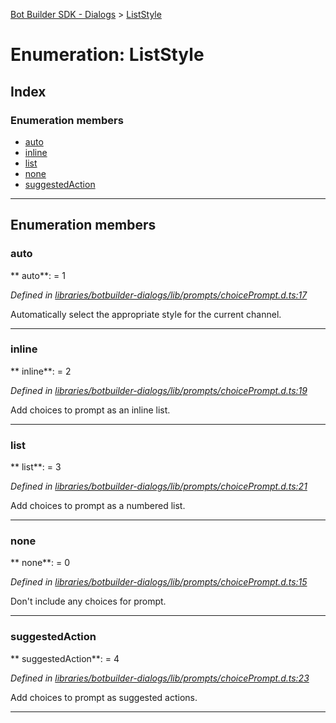 [Bot Builder SDK - Dialogs](../README.md) > [ListStyle](../enums/botbuilder_dialogs.liststyle.md)



# Enumeration: ListStyle

## Index

### Enumeration members

* [auto](botbuilder_dialogs.liststyle.md#auto)
* [inline](botbuilder_dialogs.liststyle.md#inline)
* [list](botbuilder_dialogs.liststyle.md#list)
* [none](botbuilder_dialogs.liststyle.md#none)
* [suggestedAction](botbuilder_dialogs.liststyle.md#suggestedaction)



---
## Enumeration members
<a id="auto"></a>

###  auto

** auto**:    = 1

*Defined in [libraries/botbuilder-dialogs/lib/prompts/choicePrompt.d.ts:17](https://github.com/Microsoft/botbuilder-js/blob/59b50cb/libraries/botbuilder-dialogs/lib/prompts/choicePrompt.d.ts#L17)*



Automatically select the appropriate style for the current channel.




___

<a id="inline"></a>

###  inline

** inline**:    = 2

*Defined in [libraries/botbuilder-dialogs/lib/prompts/choicePrompt.d.ts:19](https://github.com/Microsoft/botbuilder-js/blob/59b50cb/libraries/botbuilder-dialogs/lib/prompts/choicePrompt.d.ts#L19)*



Add choices to prompt as an inline list.




___

<a id="list"></a>

###  list

** list**:    = 3

*Defined in [libraries/botbuilder-dialogs/lib/prompts/choicePrompt.d.ts:21](https://github.com/Microsoft/botbuilder-js/blob/59b50cb/libraries/botbuilder-dialogs/lib/prompts/choicePrompt.d.ts#L21)*



Add choices to prompt as a numbered list.




___

<a id="none"></a>

###  none

** none**:    = 0

*Defined in [libraries/botbuilder-dialogs/lib/prompts/choicePrompt.d.ts:15](https://github.com/Microsoft/botbuilder-js/blob/59b50cb/libraries/botbuilder-dialogs/lib/prompts/choicePrompt.d.ts#L15)*



Don't include any choices for prompt.




___

<a id="suggestedaction"></a>

###  suggestedAction

** suggestedAction**:    = 4

*Defined in [libraries/botbuilder-dialogs/lib/prompts/choicePrompt.d.ts:23](https://github.com/Microsoft/botbuilder-js/blob/59b50cb/libraries/botbuilder-dialogs/lib/prompts/choicePrompt.d.ts#L23)*



Add choices to prompt as suggested actions.




___



